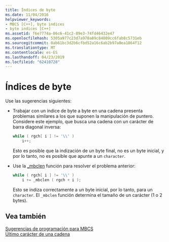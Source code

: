 ```yaml
---
title: Índices de byte
ms.date: 11/04/2016
helpviewer_keywords:
- MBCS [C++], byte indices
- byte indices [C++]
ms.assetid: f6e7774a-86c6-41c2-89e3-74fd46432e47
ms.openlocfilehash: 5305a977c23d7a978a89c84809cc6fab8c5731eb
ms.sourcegitcommit: 0ab61bc3d2b6cfbd52a16c6ab2b97a8ea1864f12
ms.translationtype: MT
ms.contentlocale: es-ES
ms.lasthandoff: 04/23/2019
ms.locfileid: "62410728"
---
```

# <a name="byte-indices"></a>Índices de byte

Use las sugerencias siguientes:

- Trabajar con un índice de byte a byte en una cadena presenta problemas similares a los que suponen la manipulación de puntero. Considere este ejemplo, que busca una cadena con un carácter de barra diagonal inversa:

    ```cpp
    while ( rgch[ i ] != '\\' )
        i++;
    ```

   Esto es posible que la indización de un byte final, no es un byte inicial, y por lo tanto, no es posible que apunte a un `character`.

- Use la [_mbclen](../c-runtime-library/reference/mbclen-mblen-mblen-l.md) función para resolver el problema anterior:

    ```cpp
    while ( rgch[ i ] != '\\' )
        i += _mbclen ( rgch + i );
    ```

   Esto se indiza correctamente a un byte inicial, por lo tanto, para un `character`. El `_mbclen` función determina el tamaño de un carácter (1 o 2 bytes).

## <a name="see-also"></a>Vea también

[Sugerencias de programación para MBCS](../text/mbcs-programming-tips.md)<br/>
[Último carácter de una cadena](../text/last-character-in-a-string.md)
